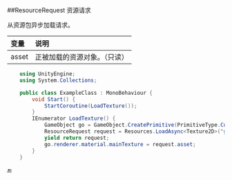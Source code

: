 ##ResourceRequest 资源请求

从资源包异步加载请求。

|变量|说明|
|:--|:--|
|asset|正被加载的资源对象。（只读）|


```csharp
    using UnityEngine;
    using System.Collections;

    public class ExampleClass : MonoBehaviour {
        void Start() {
            StartCoroutine(LoadTexture());
        }
        IEnumerator LoadTexture() {
            GameObject go = GameObject.CreatePrimitive(PrimitiveType.Cube);
            ResourceRequest request = Resources.LoadAsync<Texture2D>("glass");
            yield return request;
            go.renderer.material.mainTexture = request.asset;
        }
    }
```

🔚